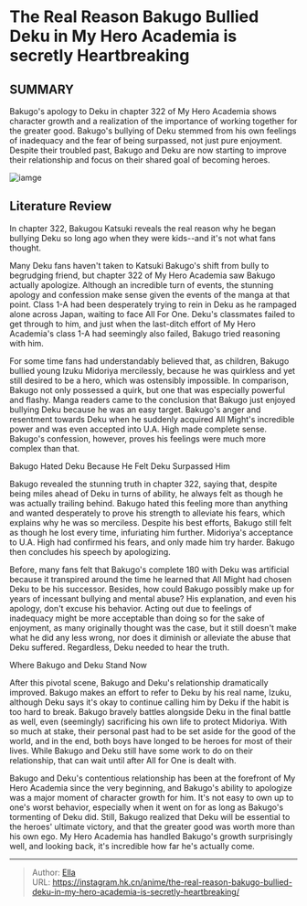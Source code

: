 # The Real Reason Bakugo Bullied Deku in My Hero Academia is secretly Heartbreaking


## SUMMARY 



  Bakugo&#39;s apology to Deku in chapter 322 of My Hero Academia shows character growth and a realization of the importance of working together for the greater good.   Bakugo&#39;s bullying of Deku stemmed from his own feelings of inadequacy and the fear of being surpassed, not just pure enjoyment.   Despite their troubled past, Bakugo and Deku are now starting to improve their relationship and focus on their shared goal of becoming heroes.  

![iamge](https://static1.srcdn.com/wordpress/wp-content/uploads/2021/08/My-Hero-Academia-Deku-Bakugo.jpg)

## Literature Review

In chapter 322, Bakugou Katsuki reveals the real reason why he began bullying Deku so long ago when they were kids--and it&#39;s not what fans thought.




Many Deku fans haven&#39;t taken to Katsuki Bakugo&#39;s shift from bully to begrudging friend, but chapter 322 of My Hero Academia saw Bakugo actually apologize. Although an incredible turn of events, the stunning apology and confession make sense given the events of the manga at that point. Class 1-A had been desperately trying to rein in Deku as he rampaged alone across Japan, waiting to face All For One. Deku&#39;s classmates failed to get through to him, and just when the last-ditch effort of My Hero Academia&#39;s class 1-A had seemingly also failed, Bakugo tried reasoning with him.




For some time fans had understandably believed that, as children, Bakugo bullied young Izuku Midoriya mercilessly, because he was quirkless and yet still desired to be a hero, which was ostensibly impossible. In comparison, Bakugo not only possessed a quirk, but one that was especially powerful and flashy. Manga readers came to the conclusion that Bakugo just enjoyed bullying Deku because he was an easy target. Bakugo&#39;s anger and resentment towards Deku when he suddenly acquired All Might&#39;s incredible power and was even accepted into U.A. High made complete sense. Bakugo&#39;s confession, however, proves his feelings were much more complex than that.


 Bakugo Hated Deku Because He Felt Deku Surpassed Him 
          

Bakugo revealed the stunning truth in chapter 322, saying that, despite being miles ahead of Deku in turns of ability, he always felt as though he was actually trailing behind. Bakugo hated this feeling more than anything and wanted desperately to prove his strength to alleviate his fears, which explains why he was so merciless. Despite his best efforts, Bakugo still felt as though he lost every time, infuriating him further. Midoriya&#39;s acceptance to U.A. High had confirmed his fears, and only made him try harder. Bakugo then concludes his speech by apologizing.




Before, many fans felt that Bakugo&#39;s complete 180 with Deku was artificial because it transpired around the time he learned that All Might had chosen Deku to be his successor. Besides, how could Bakugo possibly make up for years of incessant bullying and mental abuse? His explanation, and even his apology, don&#39;t excuse his behavior. Acting out due to feelings of inadequacy might be more acceptable than doing so for the sake of enjoyment, as many originally thought was the case, but it still doesn&#39;t make what he did any less wrong, nor does it diminish or alleviate the abuse that Deku suffered. Regardless, Deku needed to hear the truth.



 Where Bakugo and Deku Stand Now 
          

After this pivotal scene, Bakugo and Deku&#39;s relationship dramatically improved. Bakugo makes an effort to refer to Deku by his real name, Izuku, although Deku says it&#39;s okay to continue calling him by Deku if the habit is too hard to break. Bakugo bravely battles alongside Deku in the final battle as well, even (seemingly) sacrificing his own life to protect Midoriya. With so much at stake, their personal past had to be set aside for the good of the world, and in the end, both boys have longed to be heroes for most of their lives. While Bakugo and Deku still have some work to do on their relationship, that can wait until after All for One is dealt with.




Bakugo and Deku&#39;s contentious relationship has been at the forefront of My Hero Academia since the very beginning, and Bakugo&#39;s ability to apologize was a major moment of character growth for him. It&#39;s not easy to own up to one&#39;s worst behavior, especially when it went on for as long as Bakugo&#39;s tormenting of Deku did. Still, Bakugo realized that Deku will be essential to the heroes&#39; ultimate victory, and that the greater good was worth more than his own ego. My Hero Academia has handled Bakugo&#39;s growth surprisingly well, and looking back, it&#39;s incredible how far he&#39;s actually come.



---

> Author: [Ella](https://instagram.hk.cn/)  
> URL: https://instagram.hk.cn/anime/the-real-reason-bakugo-bullied-deku-in-my-hero-academia-is-secretly-heartbreaking/  

